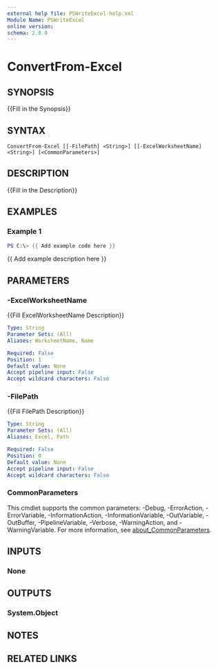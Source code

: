 ```yaml
---
external help file: PSWriteExcel-help.xml
Module Name: PSWriteExcel
online version:
schema: 2.0.0
---
```


# ConvertFrom-Excel

## SYNOPSIS
{{Fill in the Synopsis}}

## SYNTAX

```
ConvertFrom-Excel [[-FilePath] <String>] [[-ExcelWorksheetName] <String>] [<CommonParameters>]
```

## DESCRIPTION
{{Fill in the Description}}

## EXAMPLES

### Example 1
```powershell
PS C:\> {{ Add example code here }}
```

{{ Add example description here }}

## PARAMETERS

### -ExcelWorksheetName
{{Fill ExcelWorksheetName Description}}

```yaml
Type: String
Parameter Sets: (All)
Aliases: WorksheetName, Name

Required: False
Position: 1
Default value: None
Accept pipeline input: False
Accept wildcard characters: False
```

### -FilePath
{{Fill FilePath Description}}

```yaml
Type: String
Parameter Sets: (All)
Aliases: Excel, Path

Required: False
Position: 0
Default value: None
Accept pipeline input: False
Accept wildcard characters: False
```

### CommonParameters
This cmdlet supports the common parameters: -Debug, -ErrorAction, -ErrorVariable, -InformationAction, -InformationVariable, -OutVariable, -OutBuffer, -PipelineVariable, -Verbose, -WarningAction, and -WarningVariable. For more information, see [about_CommonParameters](http://go.microsoft.com/fwlink/?LinkID=113216).

## INPUTS

### None

## OUTPUTS

### System.Object
## NOTES

## RELATED LINKS
